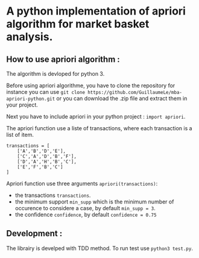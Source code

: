 A python implementation of apriori algorithm for market basket analysis.
========================================================================

How to use apriori algorithm :
------------------------------

The algorithm is devloped for python 3.

Before using apriori algorithme, you have to clone the repository for instance
you can use `git clone https://github.com/GuillaumeLe/mba-apriori-python.git`
or you can download the .zip file and extract them in your project.

Next you have to include apriori in your python project : `import apriori`.

The apriori function use a liste of transactions, where each transaction is a
list of item.

    transactions = [
        ['A','B','D','E'],
        ['C','A','D','B','F'],
        ['D','A','H','B','C'],
        ['E','F','B','C']
    ]

Apriori function use three arguments `apriori(transactions)`:
* the transactions `transactions`.
* the minimum support `min_supp` which is the minimum number of occurence to
considere a case, by default `min_supp = 3`.
* the confidence `confidence`, by default `confidence = 0.75`

Development :
-------------

The librairy is develped with TDD method.
To run test use `python3 test.py`.
